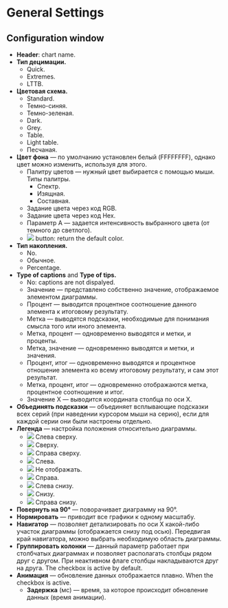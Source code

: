 # General Settings

## Configuration window

* **Header**: chart name.
* **Тип децимации.**
   * Quick.
   * Extremes.
   * LTTB.
* **Цветовая схема.**
   * Standard.
   * Темно-синяя.
   * Темно-зеленая.
   * Dark.
   * Grey.
   * Table.
   * Light table.
   * Песчаная.
* **Цвет фона** — по умолчанию установлен белый (FFFFFFFF), однако цвет можно изменить, используя для этого.
   * Палитру цветов — нужный цвет выбирается с помощью мыши. Типы палитры.
      * Спектр.
      * Изящная.
      * Составная.
   * Задание цвета через код RGB.
   * Задание цвета через код Hex.
   * Параметр A — задается интенсивность выбранного цвета (от темного до светлого).
   * ![](../../images/icons/toolbar-controls/undo_default.svg) button: return the default color.
* **Тип накопления.**
   * No.
   * Обычное.
   * Percentage.
* **Type of captions** and **Type of tips.**
   * No: captions are not dispalyed.
   * Значение — представлено собственно значение, отображаемое элементом диаграммы.
   * Процент — выводится процентное соотношение данного элемента к итоговому результату.
   * Метка — выводятся подсказки, необходимые для понимания смысла того или иного элемента.
   * Метка, процент — одновременно выводятся и метки, и проценты.
   * Метка, значение — одновременно выводятся и метки, и значения.
   * Процент, итог — одновременно выводятся и процентное отношение элемента ко всему итоговому результату, и сам этот результат.
   * Метка, процент, итог — одновременно отображаются метка, процентное соотношение и итог.
   * Значение X — выводится координата столбца по оси X.
* **Объединять подсказки** — объединяет всплывающие подсказки всех серий (при наведении курсором мыши на серию), если для каждой серии они были настроены отдельно.
* **Легенда** — настройка положения относительно диаграммы.
   * ![](../../images/icons/legend-alignments_24x24/legend-alignments-left-top_default.svg) Слева сверху.
   * ![](../../images/icons/legend-alignments_24x24/legend-alignments-top_default.svg) Сверху.
   * ![](../../images/icons/legend-alignments_24x24/legend-alignments-right-top_default.svg) Справа сверху.
   * ![](../../images/icons/legend-alignments_24x24/legend-alignments-left_default.svg) Слева.
   * ![](../../images/icons/legend-alignments_24x24/legend-alignments-disabled_default.svg) Не отображать.
   * ![](../../images/icons/legend-alignments_24x24/legend-alignments-right_default.svg) Справа.
   * ![](../../images/icons/legend-alignments_24x24/legend-alignments-left-bottom_default.svg) Слева снизу.
   * ![](../../images/icons/legend-alignments_24x24/legend-alignments-bottom_default.svg) Снизу.
   * ![](../../images/icons/legend-alignments_24x24/legend-alignments-right-bottom_default.svg) Справа снизу.
* **Повернуть на 90°** — поворачивает диаграмму на 90°.
* **Нормировать** — приводит все графики к одному масштабу.
* **Навигатор** — позволяет детализировать по оси X какой-либо участок диаграммы (отображается снизу под осью). Передвигая край навигатора, можно выбрать необходимую область диаграммы.
* **Группировать колонки** — данный параметр работает при столбчатых диаграммах и позволяет располагать столбцы рядом друг с другом. При неактивном флаге столбцы накладываются друг на друга. The checkbox is active by default.
* **Анимация** — обновление данных отображается плавно. When the checkbox is active.
   * **Задержка** (мс) — время, за которое происходит обновление данных (время анимации).
